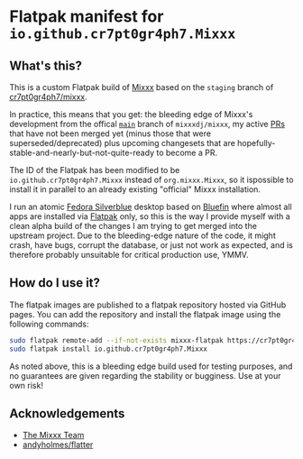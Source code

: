 # Flatpak manifest for `io.github.cr7pt0gr4ph7.Mixxx`
## What's this?
This is a custom Flatpak build of [Mixxx](https://mixxx.org/) based on the `staging`
branch of [cr7pt0gr4ph7/mixxx](https://github.com/cr7pt0gr4ph7/mixxx/tree/staging).

In practice, this means that you get:
the bleeding edge of Mixxx's development from the offical [`main`](https://github.com/mixxxdj/mixxx/tree/main) branch of `mixxxdj/mixxx`,
my active [PRs](https://github.com/mixxxdj/mixxx/pulls/cr7pt0gr4ph7)
that have not been merged yet (minus those that were superseded/deprecated)
plus upcoming changesets that are hopefully-stable-and-nearly-but-not-quite-ready to become a PR.

The ID of the Flatpak has been modified to be `io.github.cr7pt0gr4ph7.Mixxx`
instead of `org.mixxx.Mixxx`, so it ispossible to install it in parallel
to an already existing "official" Mixxx installation.

I run an atomic [Fedora Silverblue](https://fedoraproject.org/atomic-desktops/silverblue/)
desktop based on [Bluefin](https://projectbluefin.io/) where almost all apps are installed
via [Flatpak](https://flatpak.org/) only, so this is the way I provide myself with
a clean alpha build of the changes I am trying to get merged into the upstream project.
Due to the bleeding-edge nature of the code, it might crash, have bugs, corrupt the database,
or just not work as expected, and is therefore probably unsuitable for critical production use, YMMV.

## How do I use it?

The flatpak images are published to a flatpak repository hosted via GitHub pages.
You can add the repository and install the flatpak image using the following commands:

```bash
sudo flatpak remote-add --if-not-exists mixxx-flatpak https://cr7pt0gr4ph7.github.io/mixxx-flatpak/default.flatpakrepo
sudo flatpak install io.github.cr7pt0gr4ph7.Mixxx
```

As noted above, this is a bleeding edge build used for testing purposes, and no guarantees are given regarding the stability or bugginess. Use at your own risk!

## Acknowledgements

- [The Mixxx Team](https://github.com/mixxxdj/mixxx)
- [andyholmes/flatter](https://github.com/andyholmes/flatter)
